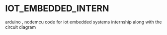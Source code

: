 # IOT_EMBEDDED_INTERN
arduino , nodemcu code for iot embedded systems internship along with the circuit diagram
